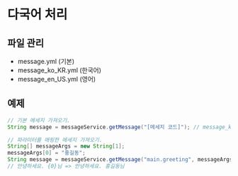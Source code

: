 # 다국어 처리
## 파일 관리
- message.yml (기본)
- message_ko_KR.yml (한국어)
- message_en_US.yml (영어)

## 예제
```java
// 기본 메세지 가져오기.
String message = messageService.getMessage("[메세지 코드]"); // message_ko_KR.yml 에 정의된 메세지 코드 입력.
```
```java
// 파라미터를 매핑한 메세지 가져오기.
String[] messageArgs = new String[1];
messageArgs[0] = "홍길동";
String message = messageService.getMessage("main.greeting", messageArgs);
// 안녕하세요. {0}님 => 안녕하세요. 홍길동님
```
